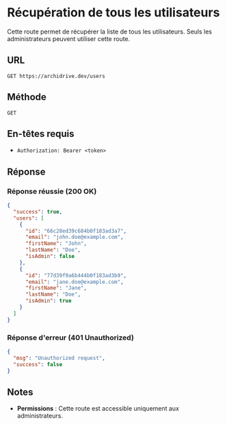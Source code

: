 # Récupération de tous les utilisateurs

Cette route permet de récupérer la liste de tous les utilisateurs. Seuls les administrateurs peuvent utiliser cette route.

## URL

`GET https://archidrive.dev/users`

## Méthode

`GET`

## En-têtes requis

- `Authorization: Bearer <token>`

## Réponse

### Réponse réussie (200 OK)

```json
{
  "success": true,
  "users": [
    {
      "id": "66c28ed39c684b0f183ad3a7",
      "email": "john.doe@example.com",
      "firstName": "John",
      "lastName": "Doe",
      "isAdmin": false
    },
    {
      "id": "77d39f9a6b444b0f183ad3b9",
      "email": "jane.doe@example.com",
      "firstName": "Jane",
      "lastName": "Doe",
      "isAdmin": true
    }
  ]
}
```

### Réponse d'erreur (401 Unauthorized)

```json
{
  "msg": "Unauthorized request",
  "success": false
}
```

## Notes

- **Permissions** : Cette route est accessible uniquement aux administrateurs.